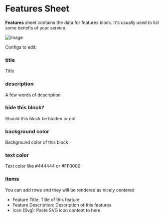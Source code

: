 # Features Sheet

<b>Features</b> sheet contains the data for features block. It's usually used to list some benefis of your service.

![Image](https://sheetly.s3.amazonaws.com/docs/features.png)

Configs to edit:

### title

Title

### description

A few words of description

### hide this block?

Should this block be hidden or not

### background color

Background color of this block

### text color

Text color like #444444 or #FF0000

### items

You can add rows and they will be rendered as nicely centered

- Feature Title: Title of this feature
- Feature Description: Description of this features
- Icon (Svg): Paste SVG icon content to here
